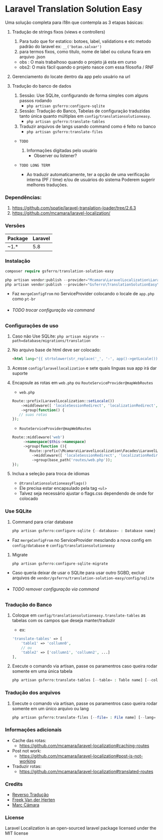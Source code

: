 # Laravel Translation Solution Easy

Uma solução completa para i18n que contempla as 3 etapas básicas:


1.  Tradução de strings fixos (views e controllers)

    1. Para tudo que for estatico: botoes, label, validations e etc
    metodo padrão do laravel
    ex:
        `__('botao.salvar')`
    1.  para termos fixos, como titulo, nome de label ou coluna ficara em arquivo <lang>.json

    * obs : O mais trabalhoso quando o projeto já esta em curso
    * obs2: O mais fácil quando o projeto nasce com essa filosofia / RNF
        
1.  Gerenciamento do locate dentro da app pelo usuário na url

1.  Tradução do banco de dados
    1.  Sessão: Use SQLite, configurando de forma simples com alguns passos rodando 
        - `php artisan gsferro:configure-sqlite` 
    1.  Sessão: Tradução do Banco, Tabelas de configuração traduzidas tanto única quanto múltiplas em `config/translationsolutioneasy`.
        - `php artisan gsferro:translate-tables`
    1.  Traduzir arquivos de langs usando command como é feito no banco    
        - `php artisan gsferro:translate-files`
    
    - `TODO` 
        1.  Informações digitadas pelo usuário 
            - Observer ou listener?
        
    - `TODO LONG TERM`
        - Ao traduzir automaticamente, ter a opção de uma verificação interna (PF / time) e/ou de usuários do sistema Poderem sugerir melhores traduções.
    
### Dependências:

1.  https://github.com/spatie/laravel-translation-loader/tree/2.6.3
1.  https://github.com/mcamara/laravel-localization/

### Versões
| Package | Laravel |
| ------ | ------ |
| ~1.* | 5.8 |
 

### Instalação

```php
composer require gsferro/translation-solution-easy

php artisan vendor:publish --provider="Mcamara\LaravelLocalization\LaravelLocalizationServiceProvider"
php artisan vendor:publish --provider="Gsferro\TranslationSolutionEasy\Providers\TranslationSolutionEasyServiceProvider" --force

```
* Faz `mergeConfigFrom` no ServiceProvider colocando o locale de `app.php` como `pt-br` 
* ###### TODO trocar configuração via command 

### Configurações de uso

1.  Caso não Use SQLite: `php artisan migrate --path=database/migrations/translation` 

1.  No arquivo base de html deve ser colocado:
    ```html
    <html lang="{{ strtolower(str_replace('_', '-', app()->getLocale())) }}">
    ```    
1.  Acesse `config/laravellocalization` e sete quais linguas sua app irá dar suporte

1.  Encapsule as rotas em `web.php` ou `RouteServiceProvider@mapWebRoutes`
    - `web.php`
    ```php
    Route::prefix(LaravelLocalization::setLocale())
        ->middleware([ 'localeSessionRedirect', 'localizationRedirect', 'localeViewPath' ])
        ->group(function() {
       // suas rotas
    });
    ```
    - `RouteServiceProvider@mapWebRoutes`
    ```php
    Route::middleware('web')
         ->namespace($this->namespace)
         ->group(function (){
            Route::prefix(\Mcamara\LaravelLocalization\Facades\LaravelLocalization::setLocale())
             ->middleware([ 'localeSessionRedirect', 'localizationRedirect', 'localeViewPath' ])
             ->group(base_path('routes/web.php'));         
    });
    ```

1.  Inclua a seleção para troca de idiomas
    - `@translationsolutioneasyFlags()`
    - Ele precisa estar encapsulado pela tag `<ul>`
    - Talvez seja necessário ajustar o flags.css dependendo de onde for colocado 
    
### Use SQLite
1. Command para criar database
    ```php
    php artisan gsferro:configure-sqlite {--database= : Database name}
    ```
- Faz `mergeConfigFrom` no ServiceProvider mesclando a nova config em `config/database` e `config/translationsolutioneasy`
1. Migrate
    ```php
    php artisan gsferro:configure-sqlite-migrate
    ```
- Caso queria deixar de usar o SQLite para usar outro SGBD, excluir arquivos de `vendor/gsferro/translation-solution-easy/config/sqlite`
* ###### TODO remover configuração via command 

### Tradução do Banco

1.  Coloque em `config/translationsolutioneasy.translate-tables` as tabelas com os campos que deseja manter/traduzir
    - ex:
    ```php
    'translate-tables' => [
        'table1' => 'collumn0', 
        // ou
        'table2' => ['collumn1', 'collumn2', ...]
    ],
    ```

1.  Execute o comando via artisan, passe os paramentros caso queira rodar somente em uma única tabela
    ```php 
    php artisan gsferro:translate-tables [--table= : Table name] [--column= : Collumn name]
    ```
    
### Tradução dos arquivos

1.  Execute o comando via artisan, passe os paramentros caso queira rodar somente em um único arquivo ou lang 
    ```php 
    php artisan gsferro:translate-files [--file= : File name] [--lang= : Language]
    ```
    
### Informações adicionais
* Cache das rotas:
    - https://github.com/mcamara/laravel-localization#caching-routes
* Post not work:
    - https://github.com/mcamara/laravel-localization#post-is-not-working    
* Traduzir rotas:    
    - https://github.com/mcamara/laravel-localization#translated-routes

### Credits

* [Reverso Tradução](https://www.reverso.net/)
* [Freek Van der Herten](https://github.com/freekmurze)
* [Marc Cámara](https://github.com/mcamara)

### License
Laravel Localization is an open-sourced laravel package licensed under the MIT license